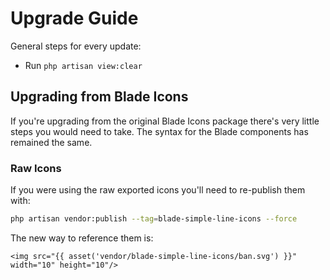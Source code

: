 # Upgrade Guide

General steps for every update:

- Run `php artisan view:clear`

## Upgrading from Blade Icons

If you're upgrading from the original Blade Icons package there's very little steps you would need to take. The syntax for the Blade components has remained the same.

### Raw Icons

If you were using the raw exported icons you'll need to re-publish them with:

```bash
php artisan vendor:publish --tag=blade-simple-line-icons --force
```

The new way to reference them is:

```blade
<img src="{{ asset('vendor/blade-simple-line-icons/ban.svg') }}" width="10" height="10"/>
```
